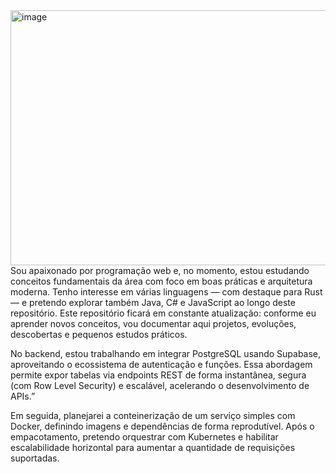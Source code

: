 <img width="612" height="408" alt="image" src="https://github.com/user-attachments/assets/26171c25-cfe3-419f-8982-098ddf6a68f7" />
Sou apaixonado por programação web e, no momento, estou estudando conceitos fundamentais da área com foco em boas práticas e arquitetura moderna.
Tenho interesse em várias linguagens — com destaque para Rust — e pretendo explorar também Java, C# e JavaScript ao longo deste repositório.
Este repositório ficará em constante atualização: conforme eu aprender novos conceitos, vou documentar aqui projetos, evoluções, descobertas e pequenos estudos práticos.

No backend, estou trabalhando em integrar PostgreSQL usando Supabase, aproveitando o ecossistema de autenticação e funções.
Essa abordagem permite expor tabelas via endpoints REST de forma instantânea, segura (com Row Level Security) e escalável, acelerando o desenvolvimento de APIs.”

Em seguida, planejarei a conteinerização de um serviço simples com Docker, definindo imagens e dependências de forma reprodutível.
Após o empacotamento, pretendo orquestrar com Kubernetes e habilitar escalabilidade horizontal para aumentar a quantidade de requisições suportadas.


